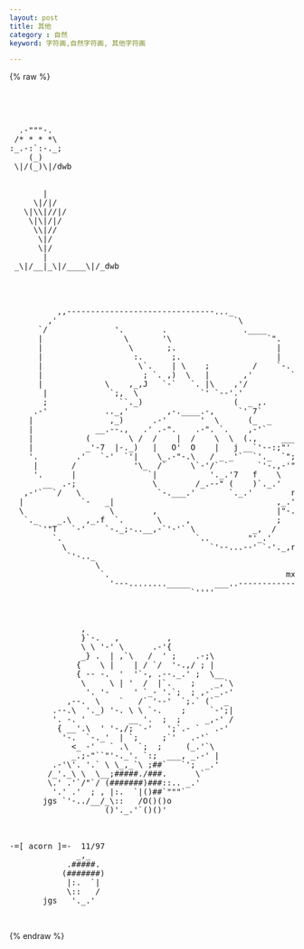 ```yaml
---
layout: post
title: 其他
category : 自然
keyword: 字符画,自然字符画, 其他字符画

---
```

{% raw %}
<pre>




  .-"""-.
 /* * * *\
:_.-:`:-._;
    (_)
 \|/(_)\|/dwb


       |
     \|/|/
   \|\\|//|/
    \|\|/|/
     \\|//
      \|/
      \|/
       |
 _\|/__|_\|/____\|/_dwb




          ,,-------------------------------..._
        ,'                                     `\
      `/              '.        .                .____
      |                 \       '\                    `".
      |                  \       ;.                     |
      |                   :.      ;.                    |
      |                    \`.    | \    ;         /    `-.
      |                     ; `. ,)  \   |       ,'        `'
      |             \    ,_,J   `-`   `. |\    ,'/           `.
       |             `;,  \             `' `--'.'             |
       ;               ``._)                   (  _ ,.        |
     .-'            .._,'        ,-.____.-,     `' 7`         |
    |                ,_)      .-'       '  \      (_  _       |
    |             __.--.,   .' .-".    .-". `.    ,-'`        \
    |           (        \ /  /    |  /    \  \  (.,     ___   ;
    |           _'-7  |-._)   |   O'  O    |   j __`'--:;"'     \
    '.        .'   `-'  `'|    \_.-"-.\   / _ _'`  `'._  `";:'  ;
     |       /            '\_  /`     \`-'/` `      `'-.,-'"-.  |
     '.      |               `|           '._.'7   f    \     \ |
       __  .-;                \        /_.--" (    )`._.'     |  \
   ,-'`  `/   \                `-.___.'       `._.'        r-'    ;
  |            `-   _|                                  ,_.'  ___ |
  \                  \        ,                         |"-./'   `'.
   `._    _.\   ,_.f  `.       \     ,                  ;           \
      `'"T   `-'    `-._;-..__,-`'-'` \            _,  /            ;
         `.                            `..        "'_.'             |
           \                              `'--...--' `-'._,r.      /
            `'-.._                                           `'--'`
                  \                                             /
                   `.                                     mx  .'
                     '---........_____     ___..------------''
                                      `'''' 



               ,
               }`-.   ,          ,
               \ \ '-' \      .-'{
               _} .  | ,`\   /  ' ;    .-;\
              {    \ |    | / `/  '-.,/ ; |
              { -- -.  '  '`-, .--._.' ;  \__
               \     \ | '  /  |`.    ;    _,`\
                '. '-     ' `_- '.`;  ; ,-`_.-'
            ,--.  \    `   /` '--'  `;.` (`  _
         .--.\  '._) '-. \ \ `-.    ;     `-';|
         '. -. '         __ '.  ;  ;     _,-' /
          { __'.\  ' '-,/; `-'   ';`.- `   .-'
           '-.  `-._'  | `;     ;`'   .-'`
             <_ -'   ` .\  `;  ;     (_.'`\
             _.;-"``"'-._'. `:;  ___, _.-' |
         .-'\'. '.` \ \_,_`\ ;##`   `';  _.'
        /_'._\ \  \__;#####./###.      \`
        \.' .'`/"`/ (#######)###::.. _.'
         '.' .'  ; , |:.  `|()##`"""`
       jgs `'-../__/_\::   /O()()o
                    ()'._.'`()()'



-=[ acorn ]=-  11/97
              _,_
            .#####.
           (#######)
            |:.  `|
            \::   /
       jgs   '._.'

  </pre>
{% endraw %}
